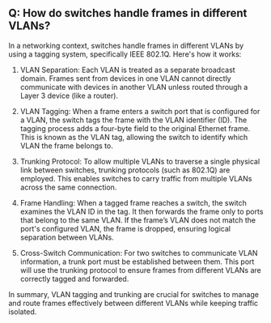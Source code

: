 ## Q: How do switches handle frames in different VLANs?

In a networking context, switches handle frames in different VLANs by using a tagging system, specifically IEEE 802.1Q. Here's how it works:

  1) VLAN Separation: Each VLAN is treated as a separate broadcast domain. Frames sent from devices in one VLAN cannot directly communicate with devices in another VLAN unless routed through a Layer 3 device (like a router).

  2) VLAN Tagging: When a frame enters a switch port that is configured for a VLAN, the switch tags the frame with the VLAN identifier (ID). The tagging process adds a four-byte field to the original Ethernet frame. This is known as the VLAN tag, allowing the switch to identify which VLAN the frame belongs to.

  3) Trunking Protocol: To allow multiple VLANs to traverse a single physical link between switches, trunking protocols (such as 802.1Q) are employed. This enables switches to carry traffic from multiple VLANs across the same connection.

  3) Frame Handling: When a tagged frame reaches a switch, the switch examines the VLAN ID in the tag. It then forwards the frame only to ports that belong to the same VLAN. If the frame’s VLAN does not match the port's configured VLAN, the frame is dropped, ensuring logical separation between VLANs.

  4) Cross-Switch Communication: For two switches to communicate VLAN information, a trunk port must be established between them. This port will use the trunking protocol to ensure frames from different VLANs are correctly tagged and forwarded.

In summary, VLAN tagging and trunking are crucial for switches to manage and route frames effectively between different VLANs while keeping traffic isolated.
